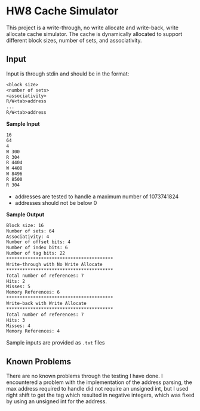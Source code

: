 # HW8 Cache Simulator

This project is a write-through, no write allocate and write-back, write allocate cache simulator. The cache is dynamically allocated to support different block sizes, number of sets, and associativity.

## Input

Input is through stdin and should be in the format:

```txt
<block size>
<number of sets>
<associativity>
R/W<tab>address
...
R/W<tab>address
```

**Sample Input**

```txt
16
64
4
W 300
R 304
R 4404
W 4408
W 8496
R 8500
R 304
```
- addresses are tested to handle a maximum number of 1073741824
- addresses should not be below 0

**Sample Output**
```txt
Block size: 16
Number of sets: 64
Associativity: 4
Number of offset bits: 4
Number of index bits: 6
Number of tag bits: 22
****************************************
Write-through with No Write Allocate
****************************************
Total number of references: 7
Hits: 2
Misses: 5
Memory References: 6
****************************************
Write-back with Write Allocate
****************************************
Total number of references: 7
Hits: 3
Misses: 4
Memory References: 4
```

Sample inputs are provided as `.txt` files

## Known Problems

There are no known problems through the testing I have done. I encountered a problem with the implementation of the address parsing, the max address required to handle did not require an unsigned int, but I used right shift to get the tag which resulted in negative integers, which was fixed by using an unsigned int for the address.